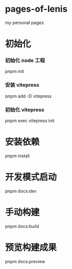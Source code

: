# pages-of-lenis

my personal pages

# 初始化

### 初始化 node 工程

pnpm init

### 安装 vitepress

pnpm add -D vitepress

### 初始化 vitepress

pnpm exec vitepress init

# 安装依赖

pnpm install

# 开发模式启动

pnpm docs:dev

# 手动构建

pnpm docs:build

# 预览构建成果

pnpm docs:preview
